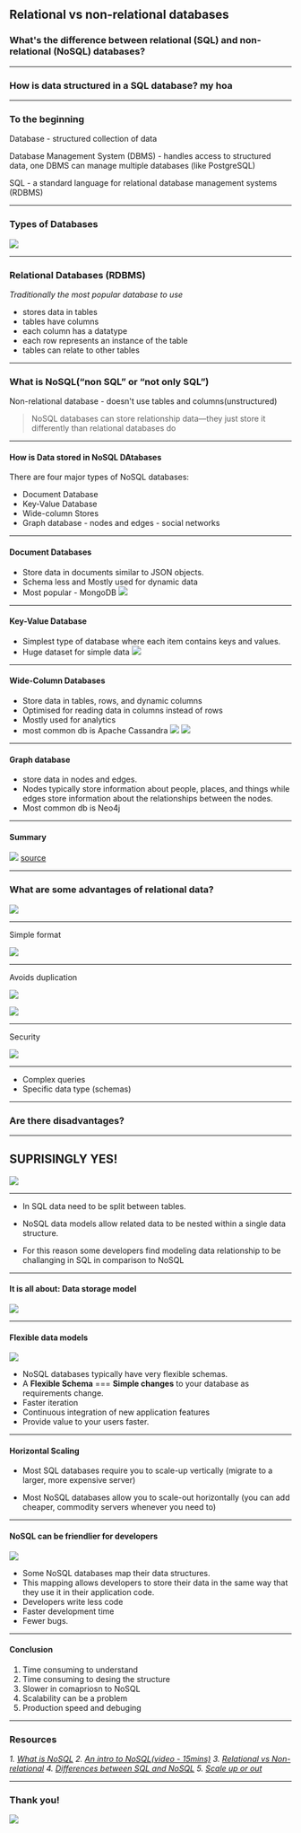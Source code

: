 ## Relational vs non-relational databases

### What's the difference between relational (SQL) and non-relational (NoSQL) databases?

---

### How is data structured in a SQL database? my hoa

----

### To the beginning

Database - structured collection of data

Database Management System (DBMS) - handles access to structured data, one DBMS can manage multiple databases (like PostgreSQL)

SQL - a standard language for relational database management systems (RDBMS)

----

### Types of Databases
![](https://i.imgur.com/JaUU6Zq.png)

----

### Relational Databases (RDBMS)

_Traditionally the most popular database to use_

* stores data in tables 
* tables have columns
* each column has a datatype
* each row represents an instance of the table
* tables can relate to other tables

----

### What is NoSQL(“non SQL” or “not only SQL”) 
Non-relational database - doesn't use tables and columns(unstructured)

> NoSQL databases can store relationship data—they just store it differently than relational databases do

----

#### How is Data stored in NoSQL DAtabases
There are four major types of NoSQL databases:
- Document Database 
- Key-Value Database 
- Wide-column Stores 
- Graph database - nodes and edges - social networks

----
 
#### Document Databases
- Store data in documents similar to JSON  objects.
- Schema less and Mostly used for dynamic data 
- Most popular - MongoDB
 ![](https://i.imgur.com/1O7mzCc.png)

----

#### Key-Value Database 
- Simplest type of database where each item contains keys and values.
- Huge dataset for simple data
![](https://i.imgur.com/eTYczI4.png)

----

#### Wide-Column Databases
- Store data in tables, rows, and dynamic columns
- Optimised for reading data in columns instead of rows
- Mostly used for analytics
- most common db is Apache Cassandra
![](https://i.imgur.com/CF9p5Cu.png)
![](https://i.imgur.com/bYHk3a3.png)

----

#### Graph database 
 - store data in nodes and edges.
- Nodes typically store information about people, places, and things while edges store information about the relationships between the nodes.
- Most common db is Neo4j

----

#### Summary
![](https://i.imgur.com/22yARPb.png)
[source](https://www.michalbialecki.com/2018/03/16/relational-vs-non-relational-databases/) 

---

### What are some advantages of relational data?

![](https://media.giphy.com/media/5UutL1ff89IxCG5lO6/giphy.gif)

----

Simple format

![](https://i.imgur.com/15P6Gy0.png)

----

Avoids duplication

![](https://i.imgur.com/8pLTGNO.png)

![](https://i.imgur.com/Bs9m1Ix.png)


----

Security

![](https://i.imgur.com/8pLTGNO.png)

----

- Complex queries
- Specific data type (schemas)

---

### Are there disadvantages? 

----

## SUPRISINGLY YES!
![](https://external-content.duckduckgo.com/iu/?u=https%3A%2F%2Fmedia.giphy.com%2Fmedia%2FAsKkJB6JbFGiQ%2Fgiphy.gif&f=1&nofb=1)

----

- In SQL data need to be split between tables. 

- NoSQL data models allow related data to be nested within a single data structure.

- For this reason some developers find modeling data relationship to be  challanging in SQL in comparison to NoSQL

----

#### It is all about: Data storage model
![](https://www.dbbest.com/blog/wp-content/uploads/2016/02/sql-vs-nosql-2-e1455797740330.jpg)

----

#### Flexible data models

![](https://media.giphy.com/media/3oriNUHm08iuTga3zG/giphy.gif)

- NoSQL databases typically have very flexible schemas. 
- A **Flexible Schema** === **Simple changes** to your database as requirements change. 
- Faster iteration
- Continuous integration of new application features 
- Provide value to your users faster.

----

#### Horizontal Scaling

- Most SQL databases require you to scale-up vertically
 (migrate to a larger, more expensive server)
 
- Most NoSQL databases allow you to scale-out horizontally
 (you can add cheaper, commodity servers whenever you need to)

----

#### NoSQL can be friendlier for developers
 
  ![](https://media.giphy.com/media/eO6qWndx14SLS/giphy.gif)

- Some NoSQL databases map their data structures. 
- This mapping allows developers to store their data in the same way that they use it in their application code. 
- Developers write less code
- Faster development time 
- Fewer bugs.

----

#### Conclusion

1. Time consuming to understand
2. Time consuming to desing the structure
3. Slower in comapriosn to NoSQL
4. Scalability can be a problem
5. Production speed and debuging

---

### Resources

*1. [What is NoSQL](https://www.mongodb.com/nosql-explained)*
*2.  [An intro to NoSQL(video - 15mins)](https://www.youtube.com/watch?v=uD3p_rZPBUQ)*
*3. [Relational vs Non-relational](https://www.michalbialecki.com/2018/03/16/relational-vs-non-relational-databases/)*
*4. [Differences between SQL and NoSQL](https://www.mongodb.com/nosql-explained/nosql-vs-sql)*
*5. [Scale up or out](https://www.youtube.com/watch?v=W7S7dQgvS4c)*

---

### Thank you!

![](https://media.tenor.com/images/744bd4590a6eea28b96c959f9b382083/tenor.gif)

 


